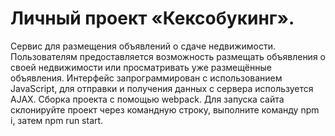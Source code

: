 # Личный проект «Кексобукинг».

Сервис для размещения объявлений о сдаче недвижимости. Пользователям предоставляется возможность размещать объявления о своей недвижимости или просматривать уже размещённые объявления. Интерфейс запрограммирован с использованием JavaScript, для отправки и получения данных с сервера используется AJAX. Сборка проекта с помощью webpack. Для запуска сайта склонируйте проект через командную строку, выполните команду npm i, затем npm run start.
